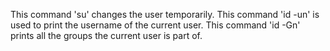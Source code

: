 This command 'su' changes the user temporarily.
This command 'id -un' is  used to print the  username of the current user.
This command 'id -Gn' prints all the groups the current user is part of.
